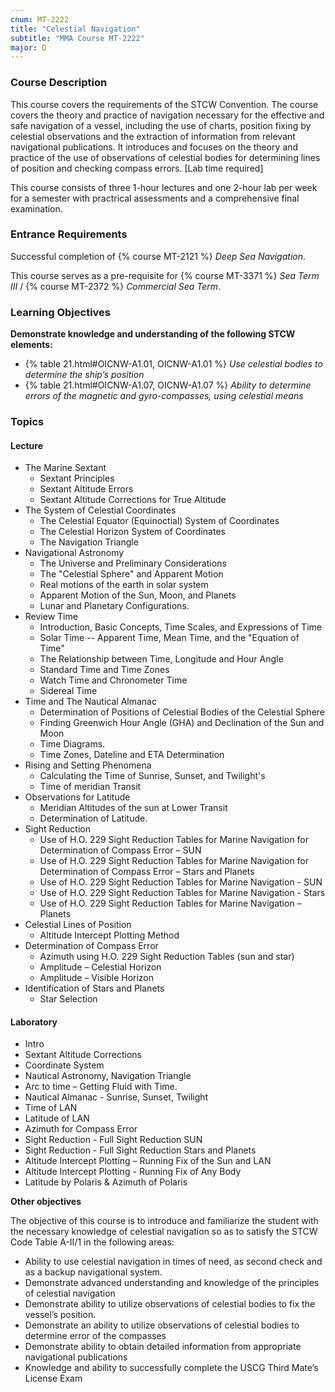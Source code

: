 ```yaml
---
cnum: MT-2222
title: "Celestial Navigation"
subtitle: "MMA Course MT-2222"
major: D
---
```


### Course Description

This course covers the requirements of the STCW Convention. The course covers the theory and practice of navigation necessary for the effective and safe navigation of a vessel, including the use of charts, position fixing by celestial observations and the extraction of information from relevant navigational publications. It introduces and focuses on the theory and practice of the use of observations of celestial bodies for determining lines of position and checking compass errors. [Lab time required]


This course consists of three 1-hour lectures and one 2-hour lab per week for a semester with practrical assessments and a comprehensive final examination.

### Entrance Requirements

Successful completion of  {% course MT-2121 %} *Deep Sea Navigation*.

This course serves as a pre-requisite for {% course MT-3371 %} *Sea Term III*  /  {% course MT-2372 %} *Commercial Sea Term*.


### Learning Objectives

**Demonstrate knowledge and understanding of the following STCW elements:**

* {% table 21.html#OICNW-A1.01, OICNW-A1.01 %} *Use celestial bodies to determine the ship’s position*
* {% table 21.html#OICNW-A1.07, OICNW-A1.07 %} *Ability to determine errors of the magnetic and gyro-compasses, using celestial means*


### Topics

#### Lecture


* The Marine Sextant
	* Sextant Principles
	* Sextant Altitude Errors
	* Sextant Altitude Corrections for True Altitude
* The System of Celestial Coordinates
	* The Celestial Equator (Equinoctial) System of Coordinates
	* The Celestial Horizon System of Coordinates
	* The Navigation Triangle
* Navigational Astronomy
	* The Universe and Preliminary Considerations
	* The "Celestial Sphere" and Apparent Motion
	* Real motions of the earth in solar system
	* Apparent Motion of the Sun, Moon, and Planets
	* Lunar and Planetary Configurations.
* Review Time
	* Introduction, Basic Concepts, Time Scales, and Expressions of Time
	* Solar Time -- Apparent Time, Mean Time, and the "Equation of Time"
	* The Relationship between Time, Longitude and Hour Angle
	* Standard Time and Time Zones
	* Watch Time and Chronometer Time
	* Sidereal Time
* Time and The Nautical Almanac
	* Determination of Positions of Celestial Bodies of the Celestial Sphere
	* Finding Greenwich Hour Angle (GHA) and Declination of the Sun and Moon
	* Time Diagrams.
	* Time Zones, Dateline and ETA Determination
* Rising and Setting Phenomena
	* Calculating the Time of Sunrise, Sunset, and Twilight's
	* Time of meridian Transit
* Observations for Latitude
	* Meridian Altitudes of the sun at Lower Transit
	* Determination of Latitude.
* Sight Reduction
	* Use of H.O. 229 Sight Reduction Tables for Marine Navigation for Determination of Compass Error – SUN
	* Use of H.O. 229 Sight Reduction Tables for Marine Navigation for Determination of Compass Error – Stars and Planets
	* Use of H.O. 229 Sight Reduction Tables for Marine Navigation - SUN
	* Use of H.O. 229 Sight Reduction Tables for Marine Navigation - Stars
	* Use of H.O. 229 Sight Reduction Tables for Marine Navigation – Planets
* Celestial Lines of Position
	* Altitude Intercept Plotting Method
* Determination of Compass Error
	* Azimuth using H.O. 229 Sight Reduction Tables (sun and star)
	* Amplitude – Celestial Horizon
	* Amplitude – Visible Horizon
* Identification of Stars and Planets
	* Star Selection

#### Laboratory

* Intro 
* Sextant Altitude Corrections
* Coordinate System
* Nautical Astronomy, Navigation Triangle
* Arc to time – Getting Fluid with Time. 
* Nautical Almanac - Sunrise, Sunset, Twilight
* Time of LAN 
* Latitude of LAN
* Azimuth for Compass Error
* Sight Reduction - Full Sight Reduction SUN
* Sight Reduction - Full Sight Reduction Stars and Planets
* Altitude Intercept Plotting – Running Fix of the Sun and LAN
* Altitude Intercept Plotting - Running Fix of Any Body
* Latitude by Polaris & Azimuth of Polaris




**Other objectives**


The objective of this course is to introduce and familiarize the student with the necessary knowledge of celestial navigation so as to satisfy the STCW Code Table A-II/1 in the following areas:

*  Ability to use celestial navigation in times of need, as second check and as a backup navigational system.
*  Demonstrate advanced understanding and knowledge of the principles of celestial navigation
*  Demonstrate ability to utilize observations of celestial bodies to fix the vessel’s position.
*  Demonstrate an ability to utilize observations of celestial bodies to determine error of the compasses
*  Demonstrate ability to obtain detailed information from appropriate navigational publications
*  Knowledge and ability to successfully complete the USCG Third Mate’s License Exam




